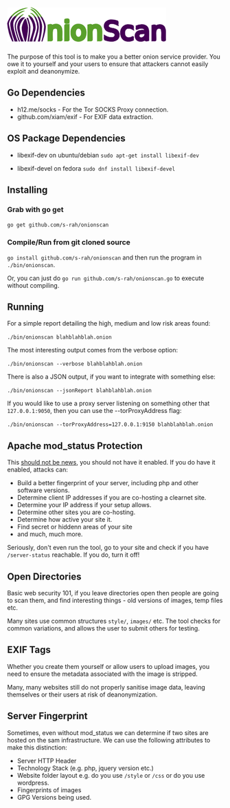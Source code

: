 # <img src="onionscan.png" alt="OnionScan"/>

The purpose of this tool is to make you a better onion service provider. You owe
it to yourself and your users to ensure that attackers cannot easily exploit and 
deanonymize.

## Go Dependencies

* h12.me/socks - For the Tor SOCKS Proxy connection.
* github.com/xiam/exif - For EXIF data extraction.

## OS Package Dependencies

* libexif-dev on ubuntu/debian
`sudo apt-get install libexif-dev`

* libexif-devel on fedora
`sudo dnf install libexif-devel`

## Installing

### Grab with go get

`go get github.com/s-rah/onionscan`

### Compile/Run from git cloned source

`go install github.com/s-rah/onionscan` and then run the program in `./bin/onionscan`.

Or, you can just do `go run github.com/s-rah/onionscan.go` to execute without compiling.

## Running

For a simple report detailing the high, medium and low risk areas found:

`./bin/onionscan blahblahblah.onion`

The most interesting output comes from the verbose option:

`./bin/onionscan --verbose blahblahblah.onion`

There is also a JSON output, if you want to integrate with something else:

`./bin/onionscan --jsonReport blahblahblah.onion`

If you would like to use a proxy server listening on something other that `127.0.0.1:9050`, then you can use the --torProxyAddress flag:

`./bin/onionscan --torProxyAddress=127.0.0.1:9150 blahblahblah.onion`

## Apache mod_status Protection

This [should not be news](http://arstechnica.com/security/2016/02/default-settings-in-apache-may-decloak-tor-hidden-services/), you should not have it enabled. If you do have it enabled, attacks can:

* Build a better fingerprint of your server, including php and other software versions.
* Determine client IP addresses if you are co-hosting a clearnet site.
* Determine your IP address if your setup allows.
* Determine other sites you are co-hosting.
* Determine how active your site it.
* Find secret or hiddenn areas of your site
* and much, much more.

Seriously, don't even run the tool, go to your site and check if you have `/server-status`
reachable. If you do, turn it off!

## Open Directories 

Basic web security 101, if you leave directories open then people are going to scan
them, and find interesting things - old versions of images, temp files etc.

Many sites use common structures `style/`, `images/` etc. The tool checks for
common variations, and allows the user to submit others for testing. 

## EXIF Tags

Whether you create them yourself or allow users to upload images, you need to
ensure the metadata associated with the image is stripped.

Many, many websites still do not properly sanitise image data, leaving themselves
or their users at risk of deanonymization.

## Server Fingerprint

Sometimes, even without mod_status we can determine if two sites are hosted on
 the sam infrastructure. We can use the following attributes to make this distinction:

* Server HTTP Header
* Technology Stack (e.g. php, jquery version etc.)
* Website folder layout e.g. do you use `/style` or `/css` or do you use wordpress.
* Fingerprints of images
* GPG Versions being used.

